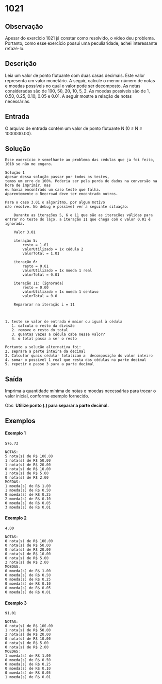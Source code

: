 # 1021

## Observação
Apesar do exercício 1021 já constar como resolvido, o vídeo deu problema. Portanto, como esse exercício possui uma peculiaridade, achei interessante refazê-lo.

## Descrição
Leia um valor de ponto flutuante com duas casas decimais. Este valor representa um valor monetário. A seguir, calcule o menor número de notas e moedas possíveis no qual o valor pode ser decomposto. As notas consideradas são de 100, 50, 20, 10, 5, 2. As moedas possíveis são de 1, 0.50, 0.25, 0.10, 0.05 e 0.01. A seguir mostre a relação de notas necessárias.

## Entrada
O arquivo de entrada contém um valor de ponto flutuante N (0 ≤ N ≤ 1000000.00).

## Solução
    Esse exercício é semelhante ao problema das cédulas que ja foi feito, 1018 se não me engano. 

    Solução 1
    Apesar dessa solução passar por todos os testes,
    temos um erro de 100%. Poderia ser pela perda de dados na conversão na hora de imprimir, mas
    eu havia encontrado um caso teste que falha.
    Aparentemente o Beecrowd deve ter encontrado outros.

    Para o caso 3.01 o algoritmo, por algum motivo
    não resolve. No debug é possível ver a seguinte situação:

        Durante as iterações 5, 6 e 11 que são as iterações válidas para entrar no teste do laço, a iteração 11 que chega com o valor 0.01 é ignorada.

        Valor 3.01
        
        iteração 5:
            resto = 1.01
            valorUtilizado = 1x cédula 2
            valorTotal = 1.01
        
        iteração 6:
            resto = 0.01
            valorUtilizado = 1x moeda 1 real
            valorTotal = 0.01
        
        iteração 11: (ignorada)
            resto = 0.00
            valorUtilizado = 1x moeda 1 centavo
            valorTotal = 0.0

        Repararar na iteração i = 11



    1. teste se valor de entrada é maior ou igual à cédula
       1. calcula o resto da divisão
       2. remove o resto do total
       3. quantas vezes a cédula cabe nesse valor?
       4. o total passa a ser o resto

    Portanto a solução alternativa foi:
    2. seprara a parte inteira da decimal
    3. Calcular quais cédular totalizam a  decomposição do valor inteiro
    4. somar o possível 1 real que resta das cédulas na parte decimal
    5. repetir o passo 3 para a parte decimal

## Saída
Imprima a quantidade mínima de notas e moedas necessárias para trocar o valor inicial, conforme exemplo fornecido.

Obs: **Utilize ponto (.) para separar a parte decimal.**

## Exemplos
#### Exemplo 1
    576.73

    NOTAS:
    5 nota(s) de R$ 100.00
    1 nota(s) de R$ 50.00
    1 nota(s) de R$ 20.00
    0 nota(s) de R$ 10.00
    1 nota(s) de R$ 5.00
    0 nota(s) de R$ 2.00
    MOEDAS:
    1 moeda(s) de R$ 1.00
    1 moeda(s) de R$ 0.50
    0 moeda(s) de R$ 0.25
    2 moeda(s) de R$ 0.10
    0 moeda(s) de R$ 0.05
    3 moeda(s) de R$ 0.01

#### Exemplo 2
    4.00

    NOTAS:
    0 nota(s) de R$ 100.00
    0 nota(s) de R$ 50.00
    0 nota(s) de R$ 20.00
    0 nota(s) de R$ 10.00
    0 nota(s) de R$ 5.00
    2 nota(s) de R$ 2.00
    MOEDAS:
    0 moeda(s) de R$ 1.00
    0 moeda(s) de R$ 0.50
    0 moeda(s) de R$ 0.25
    0 moeda(s) de R$ 0.10
    0 moeda(s) de R$ 0.05
    0 moeda(s) de R$ 0.01

#### Exemplo 3
    91.01

    NOTAS:
    0 nota(s) de R$ 100.00
    1 nota(s) de R$ 50.00
    2 nota(s) de R$ 20.00
    0 nota(s) de R$ 10.00
    0 nota(s) de R$ 5.00
    0 nota(s) de R$ 2.00
    MOEDAS:
    1 moeda(s) de R$ 1.00
    0 moeda(s) de R$ 0.50
    0 moeda(s) de R$ 0.25
    0 moeda(s) de R$ 0.10
    0 moeda(s) de R$ 0.05
    1 moeda(s) de R$ 0.01